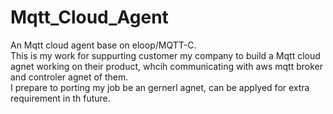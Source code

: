 # Mqtt_Cloud_Agent
An Mqtt cloud agent base on eloop/MQTT-C.  
This is my work for suppurting customer my company to build a Mqtt cloud agnet working on their product, whcih communicating with aws mqtt broker and controler agnet of them.  
I prepare to porting my job be an gernerl agnet, can be applyed for extra requirement in th future. 
